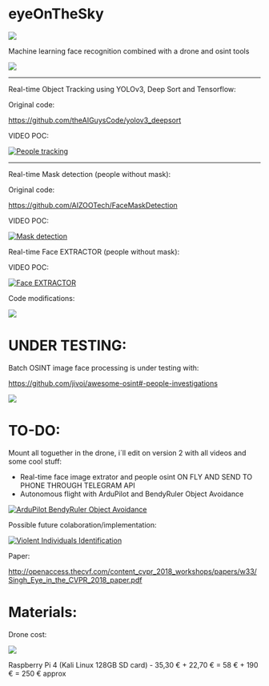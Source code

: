 # eyeOnTheSky

![](https://github.com/pollonegro/eyeOnTheSky/blob/master/img/eosMini.png)

Machine learning face recognition combined with a drone and osint tools


![](https://github.com/pollonegro/eyeOnTheSky/blob/master/img/eyeMain.png)

--------------------------------------------------------------------------

Real-time Object Tracking using YOLOv3, Deep Sort and Tensorflow:

Original code:

https://github.com/theAIGuysCode/yolov3_deepsort

VIDEO POC:

[![People tracking](https://github.com/pollonegro/eyeOnTheSky/blob/master/img/peopleTrackingCam.png)](https://youtu.be/rCGjMSHFTc8)

--------------------------------------------------------------------------

Real-time Mask detection (people without mask):

Original code:

https://github.com/AIZOOTech/FaceMaskDetection

VIDEO POC:

[![Mask detection](https://github.com/pollonegro/eyeOnTheSky/blob/master/img/maskDetection.png)](https://youtu.be/66Fv1ektkdU)


Real-time Face EXTRACTOR (people without mask):

VIDEO POC:

[![Face EXTRACTOR](https://github.com/pollonegro/eyeOnTheSky/blob/master/img/faceExtractor.png)](https://youtu.be/x_xdU8HvUVg)

Code modifications:

![](https://github.com/pollonegro/eyeOnTheSky/blob/master/img/face%20extractor%20modifications.png)

# UNDER TESTING:

Batch OSINT image face processing is under testing with:

https://github.com/jivoi/awesome-osint#-people-investigations

![](https://github.com/pollonegro/eyeOnTheSky/blob/master/img/peopleInvestigations.png)

# TO-DO:

Mount all toguether in the drone, i´ll edit on version 2 with all videos and some cool stuff:

- Real-time face image extrator and people osint ON FLY AND SEND TO PHONE THROUGH TELEGRAM API
- Autonomous flight with ArduPilot and BendyRuler Object Avoidance

[![ArduPilot BendyRuler Object Avoidance](https://github.com/pollonegro/eyeOnTheSky/blob/master/img/arduPilotObjectAvoidance.png)](https://www.youtube.com/watch?v=eQQJ8OPJVDk)

Possible future colaboration/implementation:

[![Violent Individuals Identification](https://github.com/pollonegro/eyeOnTheSky/blob/master/img/violentIdentification.png)](https://www.youtube.com/watch?v=zYypJPJipYc)

Paper:

http://openaccess.thecvf.com/content_cvpr_2018_workshops/papers/w33/Singh_Eye_in_the_CVPR_2018_paper.pdf

# Materials:

Drone cost:

![](https://github.com/pollonegro/eyeOnTheSky/blob/master/img/tyroCost.png)

Raspberry Pi 4 (Kali Linux 128GB SD card) - 35,30 € + 22,70 € = 58 € + 190 € = 250 € approx
